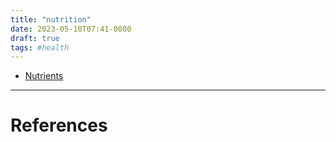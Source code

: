 ```yaml
---
title: "nutrition"
date: 2023-05-10T07:41-0800
draft: true
tags: #health
---
```


- [Nutrients](../nutrients/)

---
# References
